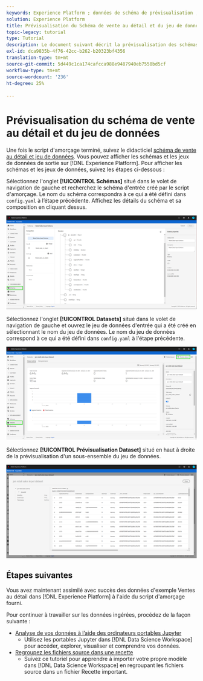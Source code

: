 ```yaml
---
keywords: Experience Platform ; données de schéma de prévisualisation ; Espace de travail des sciences de données ; sujets populaires
solution: Experience Platform
title: Prévisualisation du Schéma de vente au détail et du jeu de données
topic-legacy: tutorial
type: Tutorial
description: Le document suivant décrit la prévisualisation des schémas et des jeux de données sur Adobe Experience Platform.
exl-id: dca9835b-4f76-42cc-b262-b20323bf4356
translation-type: tm+mt
source-git-commit: 5d449c1ca174cafcca988e9487940eb7550bd5cf
workflow-type: tm+mt
source-wordcount: '236'
ht-degree: 25%

---
```


# Prévisualisation du schéma de vente au détail et du jeu de données

Une fois le script d&#39;amorçage terminé, suivez le didacticiel [schéma de vente au détail et jeu de données](./create-retails-sales-dataset.md). Vous pouvez afficher les schémas et les jeux de données de sortie sur [!DNL Experience Platform]. Pour afficher les schémas et les jeux de données, suivez les étapes ci-dessous :

Sélectionnez l&#39;onglet **[!UICONTROL Schémas]** situé dans le volet de navigation de gauche et recherchez le schéma d&#39;entrée créé par le script d&#39;amorçage. Le nom du schéma correspondra à ce qui a été défini dans `config.yaml` à l’étape précédente. Affichez les détails du schéma et sa composition en cliquant dessus.

![](../images/models-recipes/access-data/schema.PNG)

Sélectionnez l&#39;onglet **[!UICONTROL Datasets]** situé dans le volet de navigation de gauche et ouvrez le jeu de données d&#39;entrée qui a été créé en sélectionnant le nom du jeu de données. Le nom du jeu de données correspond à ce qui a été défini dans `config.yaml` à l&#39;étape précédente.

![](../images/models-recipes/access-data/dataset.PNG)

Sélectionnez **[!UICONTROL Prévisualisation Dataset]** situé en haut à droite de la prévisualisation d&#39;un sous-ensemble du jeu de données.

![](../images/models-recipes/access-data/preview.PNG)

## Étapes suivantes

Vous avez maintenant assimilé avec succès des données d&#39;exemple Ventes au détail dans [!DNL Experience Platform] à l&#39;aide du script d&#39;amorçage fourni.

Pour continuer à travailler sur les données ingérées, procédez de la façon suivante :
- [Analyse de vos données à l’aide des ordinateurs portables Jupyter](../jupyterlab/analyze-your-data.md)
   - Utilisez les portables Jupyter dans [!DNL Data Science Workspace] pour accéder, explorer, visualiser et comprendre vos données.
- [Regroupez les fichiers source dans une recette](./package-source-files-recipe.md)
   - Suivez ce tutoriel pour apprendre à importer votre propre modèle dans [!DNL Data Science Workspace] en regroupant les fichiers source dans un fichier Recette important.
